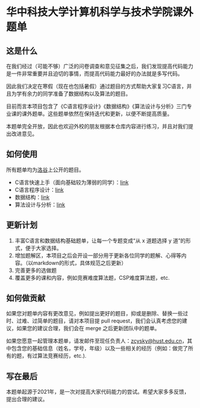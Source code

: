 # 华中科技大学计算机科学与技术学院课外题单

## 这是什么

在我们经过（可能不够）广泛的问卷调查和意见征集之后，我们发现提高代码能力是一件非常重要并且迫切的事情，而提高代码能力最好的办法就是多写代码。

因此我们决定在寒假（现在也包括暑假）通过题目的方式帮助大家复习C语言，并且为学有余力的同学准备了数据结构以及算法的题目。

目前而言本项目包含了《C语言程序设计》《数据结构》《算法设计与分析》三门专业课的课外题单。这些题单依然在保持迭代和更新，以便不断提高质量。

本题单完全开放，因此也欢迎外校的朋友根据本仓库内容进行练习，并且对我们提出改进意见。


## 如何使用

所有题单均为[洛谷](https://www.luogu.com.cn/)上公开的题目。

- C语言快速上手（面向基础较为薄弱的同学）：[link](C_Beginner_Problems.md)
- C语言程序设计：[link](C_Language_Problems.md)
- 数据结构：[link](Data_Structure_Problems.md)
- 算法设计与分析：[link](Algorithm_Design_Problems.md)
  

## 更新计划

1. 丰富C语言和数据结构基础题单，让每一个专题变成“从 x 道题选择 y 道”的形式，便于大家选择。
2. 增加题解区，本项目之后会开设一部分用于更新各位同学的题解、心得等内容。（以markdown的形式，具体规范之后更新）
3. 完善更多的选做题
4. 覆盖更多的课和内容，例如竞赛难度算法题，CSP难度算法题，etc. 

## 如何做贡献

如果您对题单内容有更改意见，例如提出更好的题目，抑或是删除、替换一些过时、过难、过简单的题目，请对本项目提 pull request，我们会认真考虑您的建议，如果您的建议合理，我们会在 merge 之后更新团队中的题单。

如果您愿意一起管理本题单，请发邮件至现任负责人：zcysky@hust.edu.cn，其中包含您的基础信息（姓名，学号，年级）以及一些相关的经历（例如：做完了所有的题，有过算法竞赛经历，etc.).

## 写在最后

本题单起源于2021年，是一次对提高大家代码能力的尝试。希望大家多多反馈，提出合理的建议。
